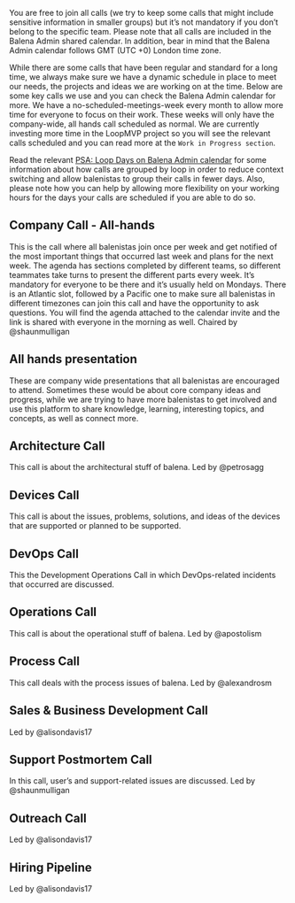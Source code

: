 You are free to join all calls (we try to keep some calls that might include sensitive information in smaller groups) but it’s not mandatory if you don’t belong to the specific team. Please note that all calls are included in the Balena Admin shared calendar. In addition, bear in mind that the Balena Admin calendar follows GMT (UTC +0) London time zone.

While there are some calls that have been regular and standard for a long time, we always make sure we have a dynamic schedule in place to meet our needs, the projects and ideas we are working on at the time. Below are some key calls we use and you can check the Balena Admin calendar for more. We have a no-scheduled-meetings-week every month to allow more time for everyone to focus on their work. These weeks will only have the company-wide, all hands call scheduled as normal. We are currently investing more time in the LoopMVP project so you will see the relevant calls scheduled and you can read more at the `Work in Progress section`. 

Read the relevant [PSA: Loop Days on Balena Admin calendar](https://www.flowdock.com/app/rulemotion/t-process/threads/8tOMC_buNSF3m-MkIamCubpp-Zg) for some information about how calls are grouped by loop in order to reduce context switching and allow balenistas to group their calls in fewer days. Also, please note how you can help by allowing more flexibility on your working hours for the days your calls are scheduled if you are able to do so.

## Company Call - All-hands
This is the call where all balenistas join once per week and get notified of the most important things that occurred last week and plans for the next week. The agenda has sections completed by different teams, so different teammates take turns to present the different parts every week. It’s mandatory for everyone to be there and it’s usually held on Mondays. There is an Atlantic slot, followed by a Pacific one to make sure all balenistas in different timezones can join this call and have the opportunity to ask questions. You will find the agenda attached to the calendar invite and the link is shared with everyone in the morning as well. Chaired by @shaunmulligan

## All hands presentation
These are company wide presentations that all balenistas are encouraged to attend. Sometimes these would be about core company ideas and progress, while we are trying to have more balenistas to get involved and use this platform to share knowledge, learning, interesting topics, and concepts, as well as connect more. 

## Architecture Call
This call is about the architectural stuff of balena. Led by @petrosagg

## Devices Call
This call is about the issues, problems, solutions, and ideas of the devices that are supported or planned to be supported.

## DevOps Call
This the Development Operations Call in which DevOps-related incidents that occurred are discussed. 

## Operations Call
This call is about the operational stuff of balena. Led by @apostolism

## Process Call
This call deals with the process issues of balena. Led by @alexandrosm

## Sales & Business Development Call
Led by @alisondavis17

## Support Postmortem Call
In this call, user’s and support-related issues are discussed. Led by @shaunmulligan

## Outreach Call
Led by @alisondavis17

## Hiring Pipeline
Led by @alisondavis17